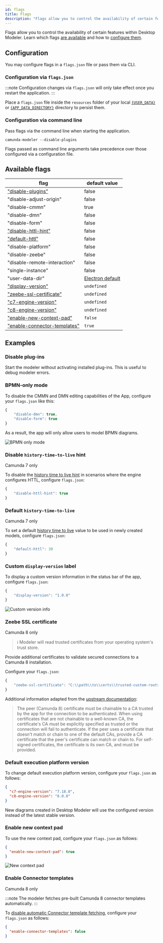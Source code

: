 ```yaml
---
id: flags
title: Flags
description: "Flags allow you to control the availability of certain features within Desktop Modeler."
---
```


Flags allow you to control the availability of certain features within Desktop Modeler. Learn which flags [are available](#available-flags) and how to [configure them](#configuration).

## Configuration

You may configure flags in a `flags.json` file or pass them via CLI.

### Configuration via `flags.json`

:::note
Configuration changes via `flags.json` will only take effect once you restart the application.
:::

Place a `flags.json` file inside the `resources` folder of your local [`{USER_DATA}`](../search-paths#user-data-directory) or [`{APP_DATA_DIRECTORY}`](../search-paths#app-data-directory) directory to persist them.

### Configuration via command line

Pass flags via the command line when starting the application.

```
camunda-modeler --disable-plugins
```

Flags passed as command line arguments take precedence over those configured via a configuration file.

## Available flags

| flag                                                        | default value                       |
| ----------------------------------------------------------- | ----------------------------------- |
| ["disable-plugins"](#disable-plug-ins)                      | false                               |
| "disable-adjust-origin"                                     | false                               |
| "disable-cmmn"                                              | true                                |
| "disable-dmn"                                               | false                               |
| "disable-form"                                              | false                               |
| ["disable-httl-hint"](#disable-history-time-to-live-hint)   | false                               |
| ["default-httl"](#default-history-time-to-live)             | false                               |
| "disable-platform"                                          | false                               |
| "disable-zeebe"                                             | false                               |
| "disable-remote-interaction"                                | false                               |
| "single-instance"                                           | false                               |
| "user-data-dir"                                             | [Electron default](../search-paths) |
| ["display-version"](#custom-display-version-label)          | `undefined`                         |
| ["zeebe-ssl-certificate"](#zeebe-ssl-certificate)           | `undefined`                         |
| ["c7-engine-version"](#default-execution-platform-version)  | `undefined`                         |
| ["c8-engine-version"](#default-execution-platform-version)  | `undefined`                         |
| ["enable-new-context-pad"](#enable-new-context-pad)         | `false`                             |
| ["enable-connector-templates"](#enable-connector-templates) | `true`                              |

## Examples

### Disable plug-ins

Start the modeler without activating installed plug-ins. This is useful to debug modeler errors.

### BPMN-only mode

To disable the CMMN and DMN editing capabilities of the App, configure your `flags.json` like this:

```js
{
    "disable-dmn": true,
    "disable-form": true
}
```

As a result, the app will only allow users to model BPMN diagrams.

![BPMN only mode](./img/bpmn-only.png)

### Disable `history-time-to-live` hint

<span class="badge badge--platform">Camunda 7 only</span>

To disable the [history time to live hint](../../reference/modeling-guidance/rules/history-time-to-live.md) in scenarios where the engine configures HTTL, configure `flags.json`:

```js
{
    "disable-httl-hint": true
}
```

### Default `history-time-to-live`

<span class="badge badge--platform">Camunda 7 only</span>

To set a default [history time to live](../../reference/modeling-guidance/rules/history-time-to-live.md) value to be used in newly created models, configure `flags.json`:

```js
{
    "default-httl": 30
}
```

### Custom `display-version` label

To display a custom version information in the status bar of the app, configure `flags.json`:

```js
{
    "display-version": "1.0.0"
}
```

![Custom version info](./img/display-version.png)

### Zeebe SSL certificate

<span class="badge badge--cloud">Camunda 8 only</span>

> :information_source: Modeler will read trusted certificates from your operating system's trust store.

Provide additional certificates to validate secured connections to a Camunda 8 installation.

Configure your `flags.json`:

```js
{
    "zeebe-ssl-certificate": "C:\\path\\to\\certs\\trusted-custom-roots.pem"
}
```

Additional information adapted from the [upstream documentation](https://nodejs.org/docs/latest/api/tls.html#tlscreatesecurecontextoptions):

> The peer (Camunda 8) certificate must be chainable to a CA trusted by the app for the connection to be authenticated. When using certificates that are not chainable to a well-known CA, the certificate's CA must be explicitly specified as trusted or the connection will fail to authenticate. If the peer uses a certificate that doesn't match or chain to one of the default CAs, provide a CA certificate that the peer's certificate can match or chain to. For self-signed certificates, the certificate is its own CA, and must be provided.

### Default execution platform version

To change default execution platform version, configure your `flags.json` as follows:

```json
{
  "c7-engine-version": "7.18.0",
  "c8-engine-version": "8.0.0"
}
```

New diagrams created in Desktop Modeler will use the configured version instead of the latest stable version.

### Enable new context pad

To use the new context pad, configure your `flags.json` as follows:

```json
{
  "enable-new-context-pad": true
}
```

![New context pad](./img/new-context-pad.png)

### Enable Connector templates

<span class="badge badge--cloud">Camunda 8 only</span>

:::note
The modeler fetches pre-built Camunda 8 connector templates automatically.
:::

To [disable automatic Connector template fetching](../use-connectors.md#automatic-connector-template-fetching), configure your `flags.json` as follows:

```json
{
  "enable-connector-templates": false
}
```
